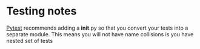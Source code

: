 # Testing notes

[Pytest](https://docs.pytest.org/en/latest/explanation/goodpractices.html)
recommends adding a __init__.py so that you convert your tests into a separate
module. This means you will not have name collisions is you have nested set of
tests
